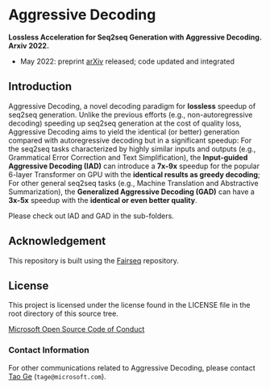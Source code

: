 # Aggressive Decoding

**Lossless Acceleration for Seq2seq Generation with Aggressive Decoding. Arxiv 2022.**

- May 2022: preprint [arXiv](https://arxiv.org/pdf/2205.10350.pdf) released; code updated and integrated

## Introduction

Aggressive Decoding, a novel decoding paradigm for **lossless** speedup of seq2seq generation. Unlike the previous efforts (e.g., non-autoregressive decoding) speeding up seq2seq generation at the cost of quality loss, Aggressive Decoding aims to yield the identical (or better) generation compared with autoregressive decoding but in a significant speedup: For the seq2seq tasks characterized by highly similar inputs and outputs (e.g., Grammatical Error Correction and Text Simplification), the **Input-guided Aggressive Decoding (IAD)** can introduce a **7x-9x** speedup for the popular 6-layer Transformer on GPU with the **identical results as greedy decoding**; For other general seq2seq tasks (e.g., Machine Translation and Abstractive Summarization), the **Generalized Aggressive Decoding (GAD)** can have a **3x-5x** speedup with the **identical or even better quality**.

Please check out IAD and GAD in the sub-folders.

## Acknowledgement

This repository is built using the [Fairseq](https://github.com/pytorch/fairseq) repository.

## License

This project is licensed under the license found in the LICENSE file in the root directory of this source tree.

[Microsoft Open Source Code of Conduct](https://opensource.microsoft.com/codeofconduct)

### Contact Information

For other communications related to Aggressive Decoding, please contact [Tao Ge](https://www.microsoft.com/en-us/research/people/tage/) (`tage@microsoft.com`).
